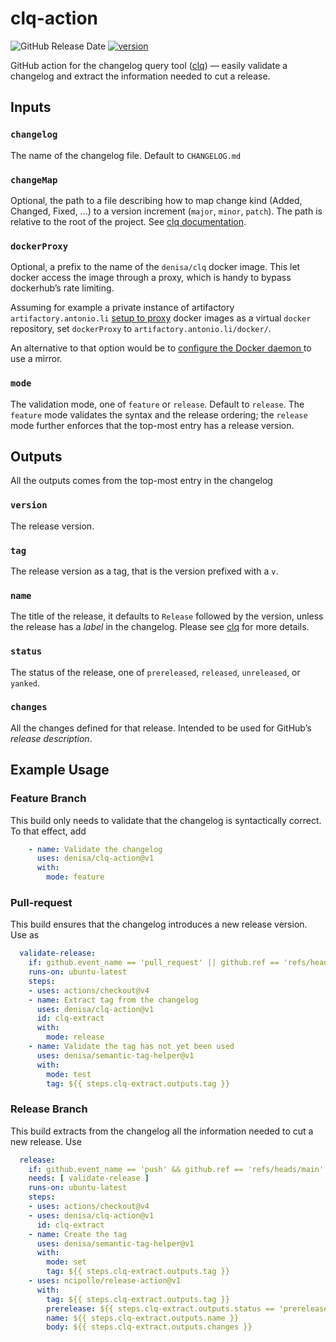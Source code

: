 # clq-action
![GitHub Release Date](https://img.shields.io/github/release-date/denisa/clq-action?color=blue)
[![version](https://img.shields.io/github/v/release/denisa/clq-action?include_prereleases&sort=semver)](https://github.com/denisa/clq-action/releases)

GitHub action for the changelog query tool ([clq](https://github.com/denisa/clq))
— easily validate a changelog and extract the information needed to cut a release.



## Inputs

### `changelog`
The name of the changelog file. Default to `CHANGELOG.md`

### `changeMap`
Optional, the path to a file describing how to map change kind (Added, Changed, Fixed, ...)
to a version increment (`major`, `minor`, `patch`). The path is relative to the root of the
project.
See [clq documentation](https://github.com/denisa/clq#validation).

### `dockerProxy`
Optional, a prefix to the name of the `denisa/clq` docker image. This let docker access the
image through a proxy, which is handy to bypass dockerhub’s rate limiting.

Assuming for example a private instance of artifactory `artifactory.antonio.li`
[setup to proxy](https://jfrog.com/knowledge-base/how-to-configure-a-remote-repository-in-artifactory-to-proxy-a-private-docker-registry-in-docker-hub/)
docker images as a virtual `docker` repository, set `dockerProxy` to `artifactory.antonio.li/docker/`.

An alternative to that option would be to [configure the Docker daemon ](https://docs.docker.com/registry/recipes/mirror/#configure-the-docker-daemon) to use a mirror.

### `mode`
The validation mode, one of `feature` or `release`. Default to `release`.
The `feature` mode validates the syntax and the release ordering; the `release` mode
further enforces that the top-most entry has a release version.

## Outputs
All the outputs comes from the top-most entry in the changelog

### `version`
The release version.

### `tag`
The release version as a tag, that is the version prefixed with a `v`.

### `name`
The title of the release, it defaults to `Release` followed by the version, unless
the release has a *label* in the changelog.
Please see [clq](https://github.com/denisa/clq/blob/main/README.md) for more details.

### `status`
The status of the release, one of `prereleased`, `released`, `unreleased`, or `yanked`.

### `changes`
All the changes defined for that release. Intended to be used for GitHub’s *release description*.

## Example Usage

### Feature Branch
This build only needs to validate that the changelog is syntactically correct.
To that effect, add
```yaml
    - name: Validate the changelog
      uses: denisa/clq-action@v1
      with:
        mode: feature
```

### Pull-request
This build ensures that the changelog introduces a new release version.
Use as
```yaml
  validate-release:
    if: github.event_name == 'pull_request' || github.ref == 'refs/heads/main'
    runs-on: ubuntu-latest
    steps:
    - uses: actions/checkout@v4
    - name: Extract tag from the changelog
      uses: denisa/clq-action@v1
      id: clq-extract
      with:
        mode: release
    - name: Validate the tag has not yet been used
      uses: denisa/semantic-tag-helper@v1
      with:
        mode: test
        tag: ${{ steps.clq-extract.outputs.tag }}
```

### Release Branch
This build extracts from the changelog all the information needed to cut a new release.
Use
```yaml
  release:
    if: github.event_name == 'push' && github.ref == 'refs/heads/main'
    needs: [ validate-release ]
    runs-on: ubuntu-latest
    steps:
    - uses: actions/checkout@v4
    - uses: denisa/clq-action@v1
      id: clq-extract
    - name: Create the tag
      uses: denisa/semantic-tag-helper@v1
      with:
        mode: set
        tag: ${{ steps.clq-extract.outputs.tag }}
    - uses: ncipollo/release-action@v1
      with:
        tag: ${{ steps.clq-extract.outputs.tag }}
        prerelease: ${{ steps.clq-extract.outputs.status == 'prereleased' }}
        name: ${{ steps.clq-extract.outputs.name }}
        body: ${{ steps.clq-extract.outputs.changes }}

```
